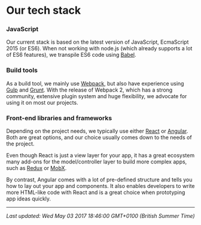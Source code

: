 # Our tech stack

<h3>JavaScript</h3>
<p>Our current stack is based on the latest version of JavaScript, EcmaScript 2015 (or ES6). When not working with node.js (which already supports a lot of ES6 features), we transpile ES6 code using <a href="https://babeljs.io/">Babel</a>.</p>
<h3>Build tools</h3>
<p>As a build tool, we mainly use <a href="https://webpack.github.io/">Webpack</a>, but also have experience using <a href="http://gulpjs.com/">Gulp</a> and <a href="https://gruntjs.com/">Grunt</a>. With the release of Webpack 2, which has a strong community, extensive plugin system and huge flexibility, we advocate for using it on most our projects.</p>
<h3>Front-end libraries and frameworks</h3>
<p>Depending on the project needs, we typically use either <a href="https://facebook.github.io/react/">React</a> or <a href="https://angular.io/">Angular</a>. Both are great options, and our choice usually comes down to the needs of the project.</p>
<p>Even though React is just a view layer for your app, it has a great ecosystem many add-ons for the model/controller layer to build more complex apps, such as <a href="http://redux.js.org/">Redux</a> or <a href="https://github.com/mobxjs/mobx">MobX</a>.</p>
<p>By contrast, Angular comes with a lot of pre-defined structure and tells you how to lay out your app and components. It also enables developers to write more HTML-like code with React and is a great choice when prototyping app ideas quickly.</p>

<hr />

_Last updated: Wed May 03 2017 18:46:00 GMT+0100 (British Summer Time)_